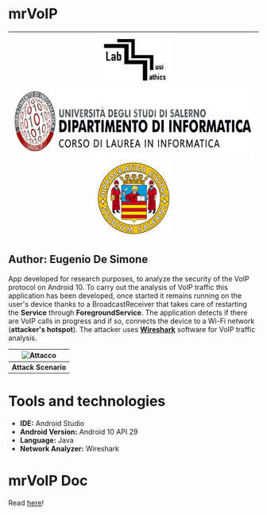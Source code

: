 # mrVoIP
| <img src="./imgREADME/labMusimatica.png" alt="drawing" width="150" height="100"/> <img src="./imgREADME/dinfUnisa.png" alt="drawing" width="500" height="150"/> <img src="./imgREADME/logo_unisa.png" alt="drawing" width="150" height="150"/> |
|:--:|
## **Author: Eugenio De Simone**

App developed for research purposes, to analyze the security of the VoIP protocol on Android 10.
To carry out the analysis of VoIP traffic this application has been developed, once started it remains running on the user's device thanks to a BroadcastReceiver that takes care of restarting the **Service** through **ForegroundService**. The application detects if there are VoIP calls in progress and if so, connects the device to a Wi-Fi network (**attacker's hotspot**). The attacker uses [**Wireshark**](https://www.wireshark.org) software for VoIP traffic analysis.


| ![Attacco](https://user-images.githubusercontent.com/32223916/134635165-9e487dd2-6313-4fc4-8dd3-3f3df8627c72.png) |
|:--:|
| **Attack Scenario** |


# Tools and technologies
* **IDE:** Android Studio
* **Android Version:** Android 10 API 29
* **Language:** Java
* **Network Analyzer:** Wireshark

# mrVoIP Doc 
Read [here](https://edesimone12.github.io/mrVoIP/)!
